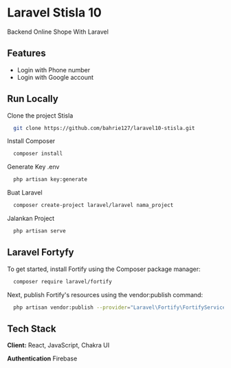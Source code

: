 
# Laravel Stisla 10

Backend Online Shope With Laravel


## Features

- Login with Phone number
- Login with Google account



## Run Locally

Clone the project Stisla

```bash
  git clone https://github.com/bahrie127/laravel10-stisla.git
```

Install Composer

```bash
  composer install
```

Generate Key .env

```bash
  php artisan key:generate
```

Buat Laravel

```bash
  composer create-project laravel/laravel nama_project
```

Jalankan Project

```bash
  php artisan serve
```
## Laravel Fortyfy

To get started, install Fortify using the Composer package manager:

```bash
  composer require laravel/fortify
```
Next, publish Fortify's resources using the vendor:publish command:

```bash
  php artisan vendor:publish --provider="Laravel\Fortify\FortifyServiceProvider"
```
## Tech Stack

**Client:** React, JavaScript, Chakra UI

**Authentication** Firebase

